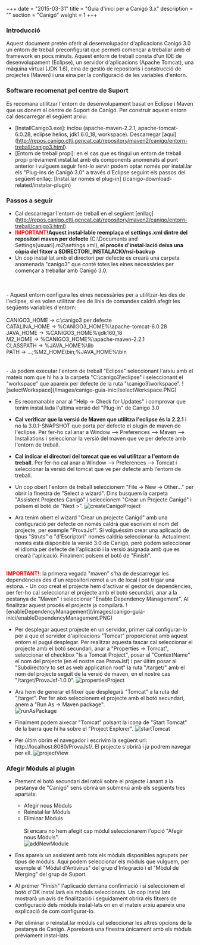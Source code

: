 +++
date        = "2015-03-31"
title       = "Guia d'inici per a Canigó 3.x"
description = ""
section     = "Canigó"
weight      = 1
+++

### Introducció

Aquest document pretén oferir al desenvolupador d'aplicacions Canigó 3.0 un entorn de treball preconfigurat que permeti començar a treballar amb el framework en pocs minuts. Aquest entorn de treball consta d'un IDE de desenvolupament (Eclipse), un servidor d'aplicacions (Apache Tomcat), una màquina virtual (JDK 1.6), eina de gestió de repositoris i construcció de projectes (Maven) i una eina per la configuració de les variables d'entorn.

### Software recomenat pel centre de Suport

Es recomana utilitzar l'entorn de desenvolupament basat en Eclipse i Maven que us donem al centre de Suport de Canigó. Per construir aquest entorn cal descarregar el següent arxiu:

- [InstallCanigo3.exe]: inclou (apache-maven-2.2.1, apache-tomcat-6.0.28, eclipse helios, jdk1.6.0_18, workspace). Descarregar [aquí] (http://repos.canigo.ctti.gencat.cat/repository/maven2/canigo/entorn-treball/canigo3.html).
- [Entorn de treball propi]: en el cas que es tingui un entorn de treball propi prèviament instal.lat amb els components anomenats al punt anterior i vulguem seguir fent-lo servir podem optar només per instal.lar els "Plug-ins de Canigó 3.0" a través d'Eclipse seguint els passos del següent enllaç: [Instal.lar només el plug-in] (/canigo-download-related/instalar-plugin)

### Passos a seguir

- Cal descarregar l'entorn de treball en el següent [enllaç] (http://repos.canigo.ctti.gencat.cat/repository/maven2/canigo/entorn-treball/canigo3.html)
- <b><font color=red>IMPORTANT!</font>Aquest instal·lable reemplaça el settings.xml dintre del repositori maven per defecte</b> (C:\Documents and Settings{usuari}\.m2\settings.xml),<b> el procés d'instal·lació deixa una còpia del fitxer a $DIRECTORI_INSTALACIO/nsi-backup</b>
- Un cop instal·lat amb el directori per defecte es crearà una carpeta anomenada "canigo3" que conté totes les eines necessàries per començar a treballar amb Canigó 3.0.
<br>
<br>
- Aquest entorn configura les eines necessàries per a utilitzar-les des de l'eclipse, si es volen utilitzar des de línia de comandes caldrà afegir les següents variables d'entorn:
<br>
<br>
    CANIGO3_HOME -> c:\canigo3 per defecte<br>
    CATALINA_HOME -> %CANIGO3_HOME%\apache-tomcat-6.0.28<br>
    JAVA_HOME -> %CANIGO3_HOME%\jdk160_18<br>
    M2_HOME -> %CANIGO3_HOME%\apache-maven-2.2.1<br>
    CLASSPATH -> %JAVA_HOME%\lib<br>
    PATH -> ...;%M2_HOME\bin;%JAVA_HOME%\bin <br>
<br>
<br>
- Ja podem executar l'entorn de treball "Eclipse" seleccionant l'arxiu amb el mateix nom que hi ha a la carpeta "C:\canigo3\eclipse" i seleccionant el "workspace" que apareix
per defecte de la ruta "\canigo3\workspace".
![selectWorkspace](/images/canigo-guia-inici/selectWorkspace.PNG)

- Es recomanable anar al "Help -> Check for Updates" i comprovar que tenim instal.lada l'ultima versió del "Plug-in" de Canigo 3.0
- <b>Cal verificar que la versió de Maven que utilitza l'eclipse és la 2.2.1</b> i no la 3.0.1-SNAPSHOT que porta per defecte el plugin de maven de l'eclipse. Per fer-ho cal anar a Window --> Preferences --> Maven --> Installations i seleccionar la versió del maven que ve per defecte amb l'entorn de treball.
- <b>Cal indicar el directori del tomcat que es vol utilitzar a l'entorn de treball.</b> Per fer-ho cal anar a Window --> Preferences --> Tomcat i seleccionar la versió del tomcat que ve per defecte amb l'entorn de treball.
- Un cop obert l'entorn de treball seleccionem "File -> New -> Other..." per obrir la finestra de "Select a wizard". Dins busquem la carpeta "Assistent Projectes Canigó" i seleccionem "Crear un Projecte Canigó" i polsem el botó de "Next >".
![createCanigoProject](/images/canigo-guia-inici/createCanigoProject.PNG)

- Ara tenim obert el wizard "Crear un projecte Canigó" amb una configuració per defecte on només caldrà que escrivim el nom del projecte, per exemple "ProvaJsf". Si volguéssim crear una aplicació de tipus "Struts" o "d'Escriptori" només caldria seleccionar-la. Actualment només està disponible la versió 3.0 de Canigó, però podem seleccionar el idioma per defecte de l'aplicació i la versió asignada amb que es crearà l'aplicació. Finalment polsem el botó de "Finish".
<br>
<b><font color=red>IMPORTANT!</font></b>: la primera vegada "maven" s'ha de descarregar les dependències des d'un repositori remot a un de local i pot trigar una estona.
- Un cop creat el projecte hem d'activar el gestor de dependències, per fer-ho cal seleccionar el projecte amb el botó secundari, anar a la pestanya de "Maven" i seleccionar "Enable Dependency Management". Al finalitzar aquest procés el projecte ja compilarà.
![enableDependencyManagement](/images/canigo-guia-inici/enableDependencyManagement.PNG)

- Per desplegar aquest projecte en un servidor, primer cal configurar-lo per a que el servidor d'aplicacions "Tomcat" proporcionat amb aquest entorn el pugui desplegar. Per realitzar aquesta tascar cal seleccionar el projecte amb el botó secundari, anar a "Properties -> Tomcat", seleccionar el checkbox "Is a Tomcat Project", posar al "ContextName" el nom del projecte (en el nostre cas ProvaJsf) i per últim posar al "Subdirectory to set as web application root" la ruta "/target/" amb el nom del projecte seguit de la versió de maven, en el nostre cas "/target/ProvaJsf-1.0.0".
![propertiesProject](/images/canigo-guia-inici/propertiesProject.PNG)

- Ara hem de generar el fitxer que desplegarà "Tomcat" a la ruta del "/target". Per fer això seleccionem el projecte amb el botó secundari, anem a "Run As -> Maven package".<br>
![runAsPackage](/images/canigo-guia-inici/runAsPackage.PNG)

- Finalment podem aixecar "Tomcat" polsant la icona de "Start Tomcat" de la barra que hi ha sobre el "Project Explorer".
![startTomcat](/images/canigo-guia-inici/startTomcat.PNG)

- Per últim obrim el navegador i escrivim la següent url: http://localhost:8080/ProvaJsf/. El projecte s'obrirà i ja podrem navegar per ell.
![projectView](/images/canigo-guia-inici/projectView.PNG)

### Afegir Mòduls al plugin

- Prement el botó secundari del ratolí sobre el projecte i anant a la pestanya de "Canigó" sens obrirà un submenú amb els següents tres apartats:

	- Afegir nous Mòduls
	- Reinstal·lar Mòduls
    - Eliminar Mòduls
<Br><br>
Si encara no hem afegit cap mòdul seleccionarem l'opció "Afegir nous Mòduls".<br>
![addNewModule](/images/canigo-guia-inici/addNewModule.PNG)

- Ens apareix un assistent amb tots els mòduls disponibles agrupats per tipus de mòduls. Aquí podem seleccionar els mòduls que vulguem, per exemple el "Mòdul d'Antivirus" del grup d'Integració i el "Mòdul de Merging" del grup de Suport.
 
- Al prémer "Finish" l'aplicació demana confirmació i si seleccionem el botó d'OK instal.larà els mòduls seleccionats. Un cop instal.lats mostrarà un avis de finalització i seguidament obrirà els fitxers de configuració dels mòduls instal-lats on en el mateix arxiu apareix una explicació de com configurar-lo.
 
- Per eliminar o reinstal.lar mòduls cal seleccionar les altres opcions de la pestanya de Canigó. Apareixerà una finestra únicament amb els mòduls prèviament instal-lats.
